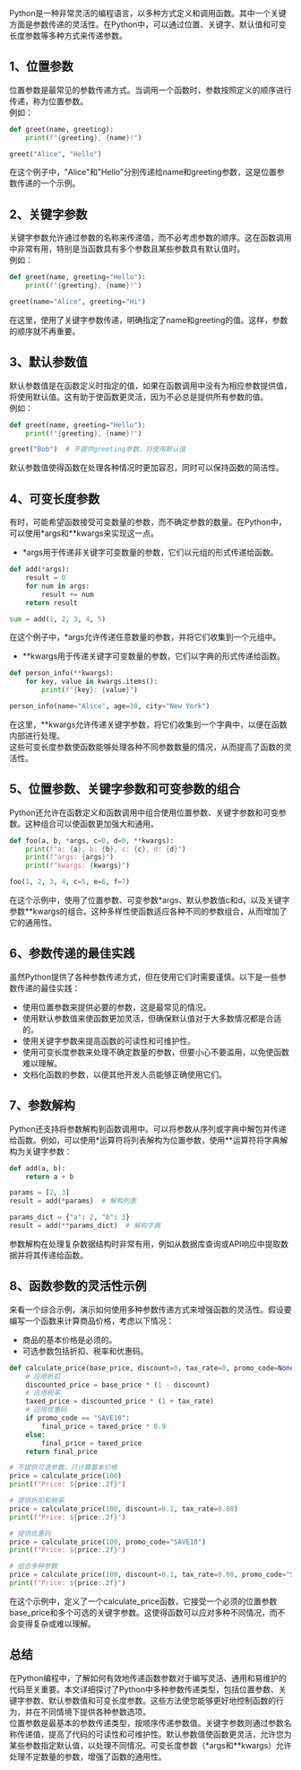 Python是一种非常灵活的编程语言，以多种方式定义和调用函数。其中一个关键方面是参数传递的灵活性。在Python中，可以通过位置、关键字、默认值和可变长度参数等多种方式来传递参数。
<a name="WNr56"></a>
## 1、位置参数
位置参数是最常见的参数传递方式。当调用一个函数时，参数按照定义的顺序进行传递，称为位置参数。<br />例如：
```python
def greet(name, greeting):
    print(f"{greeting}, {name}!")

greet("Alice", "Hello")
```
在这个例子中，"Alice"和"Hello"分别传递给name和greeting参数，这是位置参数传递的一个示例。
<a name="VRHIH"></a>
## 2、关键字参数
关键字参数允许通过参数的名称来传递值，而不必考虑参数的顺序。这在函数调用中非常有用，特别是当函数具有多个参数且某些参数具有默认值时。<br />例如：
```python
def greet(name, greeting="Hello"):
    print(f"{greeting}, {name}!")

greet(name="Alice", greeting="Hi")
```
在这里，使用了关键字参数传递，明确指定了name和greeting的值。这样，参数的顺序就不再重要。
<a name="GNAzD"></a>
## 3、默认参数值
默认参数值是在函数定义时指定的值，如果在函数调用中没有为相应参数提供值，将使用默认值。这有助于使函数更灵活，因为不必总是提供所有参数的值。<br />例如：
```python
def greet(name, greeting="Hello"):
    print(f"{greeting}, {name}!")

greet("Bob")  # 不提供greeting参数，将使用默认值
```
默认参数值使得函数在处理各种情况时更加容忍，同时可以保持函数的简洁性。
<a name="m5ZEq"></a>
## 4、可变长度参数
有时，可能希望函数接受可变数量的参数，而不确定参数的数量。在Python中，可以使用*args和**kwargs来实现这一点。

- *args用于传递非关键字可变数量的参数，它们以元组的形式传递给函数。
```python
def add(*args):
    result = 0
    for num in args:
        result += num
    return result

sum = add(1, 2, 3, 4, 5)
```
在这个例子中，*args允许传递任意数量的参数，并将它们收集到一个元组中。

- **kwargs用于传递关键字可变数量的参数，它们以字典的形式传递给函数。
```python
def person_info(**kwargs):
    for key, value in kwargs.items():
        print(f"{key}: {value}")

person_info(name="Alice", age=30, city="New York")
```
在这里，**kwargs允许传递关键字参数，将它们收集到一个字典中，以便在函数内部进行处理。<br />这些可变长度参数使函数能够处理各种不同参数数量的情况，从而提高了函数的灵活性。
<a name="xzu26"></a>
## 5、位置参数、关键字参数和可变参数的组合
Python还允许在函数定义和函数调用中组合使用位置参数、关键字参数和可变参数。这种组合可以使函数更加强大和通用。
```python
def foo(a, b, *args, c=0, d=0, **kwargs):
    print(f"a: {a}, b: {b}, c: {c}, d: {d}")
    print(f"args: {args}")
    print(f"kwargs: {kwargs}")

foo(1, 2, 3, 4, c=5, e=6, f=7)
```
在这个示例中，使用了位置参数、可变参数*args、默认参数值c和d，以及关键字参数**kwargs的组合。这种多样性使函数适应各种不同的参数组合，从而增加了它的通用性。
<a name="D4NnR"></a>
## 6、参数传递的最佳实践
虽然Python提供了各种参数传递方式，但在使用它们时需要谨慎。以下是一些参数传递的最佳实践：

- 使用位置参数来提供必要的参数，这是最常见的情况。
- 使用默认参数值来使函数更加灵活，但确保默认值对于大多数情况都是合适的。
- 使用关键字参数来提高函数的可读性和可维护性。
- 使用可变长度参数来处理不确定数量的参数，但要小心不要滥用，以免使函数难以理解。
- 文档化函数的参数，以便其他开发人员能够正确使用它们。
<a name="BoHB2"></a>
## 7、参数解构
Python还支持将参数解构到函数调用中。可以将参数从序列或字典中解包并传递给函数。例如，可以使用*运算符将列表解构为位置参数，使用**运算符将字典解构为关键字参数：
```python
def add(a, b):
    return a + b

params = [2, 3]
result = add(*params)  # 解构列表

params_dict = {"a": 2, "b": 3}
result = add(**params_dict)  # 解构字典
```
参数解构在处理复杂数据结构时非常有用，例如从数据库查询或API响应中提取数据并将其传递给函数。
<a name="BOtXS"></a>
## 8、函数参数的灵活性示例
来看一个综合示例，演示如何使用多种参数传递方式来增强函数的灵活性。假设要编写一个函数来计算商品价格，考虑以下情况：

- 商品的基本价格是必须的。
- 可选参数包括折扣、税率和优惠码。
```python
def calculate_price(base_price, discount=0, tax_rate=0, promo_code=None):
    # 应用折扣
    discounted_price = base_price * (1 - discount)
    # 应用税率
    taxed_price = discounted_price * (1 + tax_rate)
    # 应用优惠码
    if promo_code == "SAVE10":
        final_price = taxed_price * 0.9
    else:
        final_price = taxed_price
    return final_price

# 不提供可选参数，只计算基本价格
price = calculate_price(100)
print(f"Price: ${price:.2f}")

# 提供折扣和税率
price = calculate_price(100, discount=0.1, tax_rate=0.08)
print(f"Price: ${price:.2f}")

# 提供优惠码
price = calculate_price(100, promo_code="SAVE10")
print(f"Price: ${price:.2f}")

# 组合多种参数
price = calculate_price(100, discount=0.1, tax_rate=0.08, promo_code="SAVE10")
print(f"Price: ${price:.2f}")
```
在这个示例中，定义了一个calculate_price函数，它接受一个必须的位置参数base_price和多个可选的关键字参数。这使得函数可以应对多种不同情况，而不会变得复杂或难以理解。
<a name="LyXHO"></a>
## 总结
在Python编程中，了解如何有效地传递函数参数对于编写灵活、通用和易维护的代码至关重要。本文详细探讨了Python中多种参数传递类型，包括位置参数、关键字参数、默认参数值和可变长度参数。这些方法使您能够更好地控制函数的行为，并在不同情境下提供各种参数选项。<br />位置参数是最基本的参数传递类型，按顺序传递参数值。关键字参数则通过参数名称传递值，提高了代码的可读性和可维护性。默认参数值使函数更灵活，允许您为某些参数指定默认值，以处理不同情况。可变长度参数（*args和**kwargs）允许处理不定数量的参数，增强了函数的通用性。
